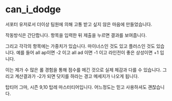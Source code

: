 # can_i_dodge

서포터 유저로서 더이상 팀원에 의해 고통 받고 싶지 않은 마음에 만들었습니다.

작동방식은 간단합니다.
항목을 입력한 뒤 제출을 누르면 결과를 보여줍니다.

그리고 각각의 항목에는 가중치가 있습니다.
마이너스인 것도 있고 플러스인 것도 있습니다.
예를 들어 all ap이면 -2 이고 all ad 이면 -1 이고 라인전이 좋은 상성이면 +1 입니다.

이는 제가 수 많은 롤 경험을 통해 점수를 메긴 것으로 실제 체감과 다를 수 있습니다.
그리고 계산결과가 -2가 되면 닷지를 하라는 경고 메세지가 나오게 됩니다.

탑티어 그마, 시즌 9,10 탑레 마스터티어입니다.
어느정도는 믿고 사용하셔도 괜찮습니다.
